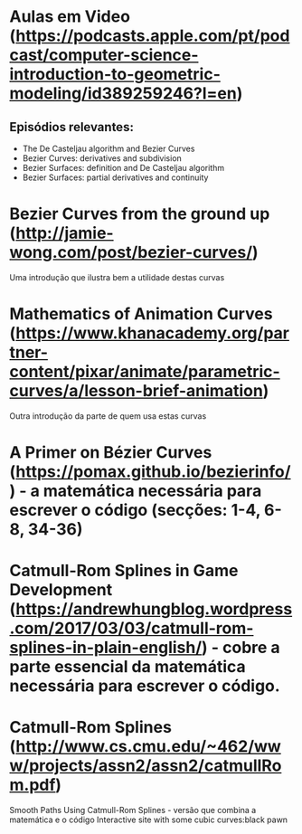 # Aulas em Video (https://podcasts.apple.com/pt/podcast/computer-science-introduction-to-geometric-modeling/id389259246?l=en)

## Episódios relevantes:
- The De Casteljau algorithm and Bezier Curves
- Bezier Curves: derivatives and subdivision
- Bezier Surfaces: definition and De Casteljau algorithm
- Bezier Surfaces: partial derivatives and continuity


# Bezier Curves from the ground up (http://jamie-wong.com/post/bezier-curves/)
Uma introdução que ilustra bem a utilidade destas curvas   
# Mathematics of Animation Curves (https://www.khanacademy.org/partner-content/pixar/animate/parametric-curves/a/lesson-brief-animation)
 Outra introdução da parte de quem usa estas curvas  
 
# A Primer on Bézier Curves (https://pomax.github.io/bezierinfo/) - a matemática necessária para escrever o código (secções: 1-4, 6-8, 34-36)  
# Catmull-Rom Splines in Game Development (https://andrewhungblog.wordpress.com/2017/03/03/catmull-rom-splines-in-plain-english/) - cobre a parte essencial da matemática necessária para escrever o código.  
# Catmull-Rom Splines (http://www.cs.cmu.edu/~462/www/projects/assn2/assn2/catmullRom.pdf)  
Smooth Paths Using Catmull-Rom Splines - versão que combina a matemática e o código
Interactive site with some cubic curves:black pawn